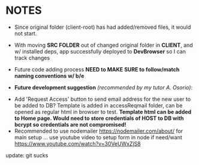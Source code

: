 # NOTES

*  Since original folder (client-root) has had added/removed files, it would not start.
* With moving **SRC FOLDER** out of changed original folder in **CLIENT**, and w/ installed deps, app successfully deployed to **DevBrowser** so I can track changes
* Future code adding process **NEED to MAKE SURE to follow/match naming conventions w/ b/e**

*  **Future development suggestion** *(recommended by my tutor A. Osorio)*:

- Add 'Request Access' button to send email address for the new user to be added to DB? Template is added in accessReqmail folder, can be opened as regular html in browser to test. **Template html can be added to Home page. Would need to store credentials of HOST to DB with bcrypt so credentials are not compromised!**
- Recommended to use nodemailer https://nodemailer.com/about/
for main setup ... use youtube video to setup form in node if need/want https://www.youtube.com/watch?v=30VeUWxZjS8

update: git sucks